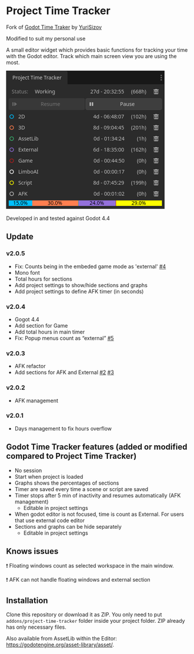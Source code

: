 # Project Time Tracker

Fork of [Godot Time Traker](https://github.com/YuriSizov/godot-time-tracker) by [YuriSizov](https://github.com/YuriSizov)

Modified to suit my personal use

A small editor widget which provides basic functions for tracking your time with the Godot editor. Track which main screen view you are using the most.

![Plugin preview](/images/preview-1.png)

Developed in and tested against Godot 4.4

## Update

### v2.0.5
- Fix: Counts being in the embeded game mode as 'external' [#4](https://github.com/Fifut/godot-time-tracker/issues/4)
- Mono font
- Total hours for sections
- Add project settings to show/hide sections and graphs
- Add project settings to define AFK timer (in seconds)

### v2.0.4
- Gogot 4.4
- Add section for Game
- Add total hours in main timer
- Fix: Popup menus count as “external” [#5](https://github.com/Fifut/godot-time-tracker/issues/5)

### v2.0.3
- AFK refactor
- Add sections for AFK and External
[#2](https://github.com/Fifut/godot-time-tracker/issues/2)
[#3](https://github.com/Fifut/godot-time-tracker/issues/3)

### v2.0.2
- AFK management

### v2.0.1
- Days management to fix hours overflow



## Godot Time Tracker features (added or modified compared to Project Time Tracker)
- No session
- Start when project is loaded
- Graphs shows the percentages of sections
- Timer are saved every time a scene or script are saved
- Timer stops after 5 min of inactivity and resumes automatically (AFK management)
	- Editable in project settings
- When godot editor is not focused, time is count as External. For users that use external code editor
- Sections and graphs can be hide separately
	- Editable in project settings

## Knows issues
:heavy_exclamation_mark: Floating windows count as selected workspace in the main window.

:heavy_exclamation_mark: AFK can not handle floating windows and external section

## Installation
Clone this repository or download it as ZIP. You only need to put `addons/project-time-tracker` folder inside your project folder. ZIP already has only necessary files.

Also available from AssetLib within the Editor: https://godotengine.org/asset-library/asset/.
